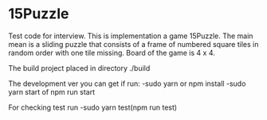 # 15Puzzle

Test code for interview. This is implementation a game 15Puzzle. The main mean is a sliding puzzle that consists of a frame of numbered square tiles in random order with one tile missing. Board of the game is 4 x 4.

The build project placed in directory ./build

The development ver you can get if run: 
 -sudo yarn or npm install
 -sudo yarn start of npm run start
 
 For checking test run -sudo yarn test(npm run test)
